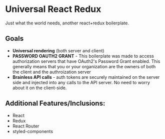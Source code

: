 # Universal React Redux

Just what the world needs, another react+redux boilerplate.

## Goals
* **Universal rendering** (both server and client)
* **PASSWORD OAUTH2 GRANT** - This boilerplate was made to access authorization servers that have OAuth2's Password Grant enabled. This generally means that you or your organization   are the owners of both the client and the authroization server
* **Brainless API calls** - auth tokens are securely maintained on the server side and injected into  any calls to the API server. No need to worry about it on the client-side.

## Additional Features/Inclusions:
* React
* Redux
* React Router
* styled-components
